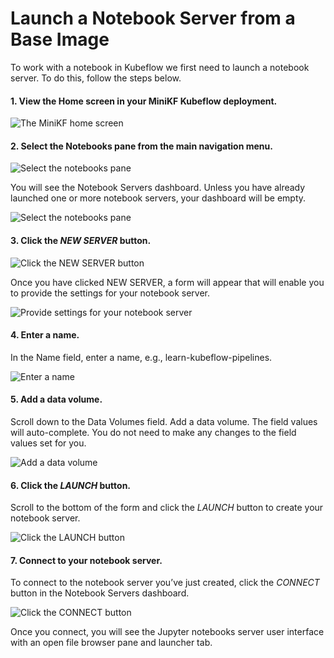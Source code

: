 # Launch a Notebook Server from a Base Image

To work with a notebook in Kubeflow we first need to launch a notebook server. To do this, follow the steps below.

#### 1. View the Home screen in your MiniKF Kubeflow deployment.  

![The MiniKF home screen](/images/image6.png)

#### 2. Select the Notebooks pane from the main navigation menu.

![Select the notebooks pane](/images/image2.png)

You will see the Notebook Servers dashboard. Unless you have already launched one or more notebook servers, your dashboard will be empty. 

![Select the notebooks pane](/images/image4.png)

#### 3. Click the *NEW SERVER* button.

![Click the NEW SERVER button](/images/image26.png)

Once you have clicked NEW SERVER, a form will appear that will enable you to provide the settings for your notebook server.

![Provide settings for your notebook server](/images/image57.png)

#### 4. Enter a name.

In the Name field, enter a name, e.g., learn-kubeflow-pipelines.

![Enter a name](/images/image9.png)

#### 5. Add a data volume.

Scroll down to the Data Volumes field. Add a data volume. The field values will auto-complete. You do not need to make any changes to the field values set for you.

![Add a data volume](/images/image54.png)

#### 6. Click the *LAUNCH* button.

Scroll to the bottom of the form and click the *LAUNCH* button to create your notebook server.

![Click the *LAUNCH* button](/images/image16.png)

#### 7. Connect to your notebook server.

To connect to the notebook server you’ve just created, click the *CONNECT* button in the Notebook Servers dashboard.

![Click the CONNECT button](/images/image34.png)

Once you connect, you will see the Jupyter notebooks server user interface with an open file browser pane and launcher tab. 
